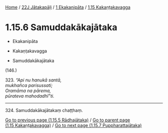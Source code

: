 
[Home](/) / [22J Jātakapāḷi](../...md) / [1 Ekakanipāta](...md) / [1.15 Kakaṇṭakavagga](../22J/1/1.15.md)

# 1.15.6 Samuddakākajātaka

* Ekakanipāta

* Kakaṇṭakavagga

* Samuddakākajātaka

(146.)

323\. _“Api nu hanukā santā,_  
_mukhañca parisussati;_  
_Oramāma na pārema,_  
_pūrateva mahodadhī”ti._  


---

324\. Samuddakākajātakaṃ chaṭṭhaṃ.



[Go to previous page (1.15.5 Rādhajātaka)](1.15.5.md) / [Go to parent page (1.15 Kakaṇṭakavagga)](../22J/1/1.15.md) / [Go to next page (1.15.7 Puppharattajātaka)](1.15.7.md)


